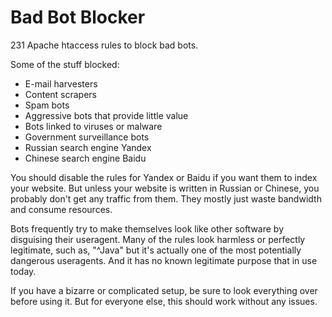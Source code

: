 Bad Bot Blocker
===============

231 Apache htaccess rules to block bad bots.

Some of the stuff blocked:

- E-mail harvesters
- Content scrapers
- Spam bots
- Aggressive bots that provide little value
- Bots linked to viruses or malware
- Government surveillance bots
- Russian search engine Yandex
- Chinese search engine Baidu

You should disable the rules for Yandex or Baidu if you want
them to index your website. But unless your website is written
in Russian or Chinese, you probably don't get any traffic
from them. They mostly just waste bandwidth and consume resources.

Bots frequently try to make themselves look like other software by
disguising their useragent. Many of the rules look harmless or
perfectly legitimate, such as, "^Java" but it's actually one of the most
potentially dangerous useragents. And it has no known legitimate purpose
that in use today.

If you have a bizarre or complicated setup, be sure to look everything
over before using it. But for everyone else, this should work without
any issues.

